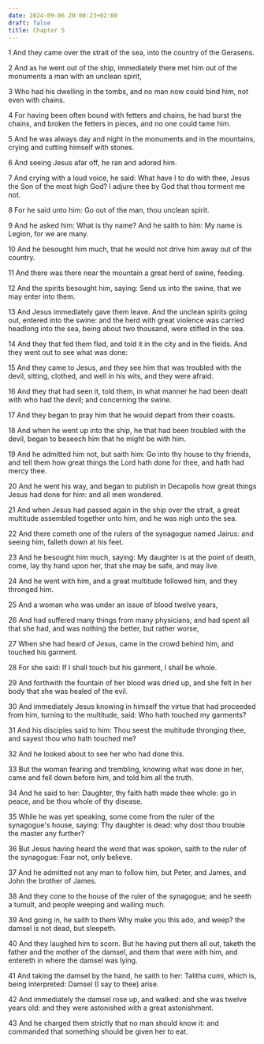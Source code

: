 ```yaml
---
date: 2024-09-06 20:00:23+02:00
draft: false
title: Chapter 5
---
```




1 And they came over the strait of the sea, into the country of the Gerasens.

2 And as he went out of the ship, immediately there met him out of the monuments a man with an unclean spirit,

3 Who had his dwelling in the tombs, and no man now could bind him, not even with chains.

4 For having been often bound with fetters and chains, he had burst the chains, and broken the fetters in pieces, and no one could tame him.

5 And he was always day and night in the monuments and in the mountains, crying and cutting himself with stones.

6 And seeing Jesus afar off, he ran and adored him.

7 And crying with a loud voice, he said: What have I to do with thee, Jesus the Son of the most high God? I adjure thee by God that thou torment me not.

8 For he said unto him: Go out of the man, thou unclean spirit.

9 And he asked him: What is thy name? And he saith to him: My name is Legion, for we are many.

10 And he besought him much, that he would not drive him away out of the country.

11 And there was there near the mountain a great herd of swine, feeding.

12 And the spirits besought him, saying: Send us into the swine, that we may enter into them.

13 And Jesus immediately gave them leave. And the unclean spirits going out, entered into the swine: and the herd with great violence was carried headlong into the sea, being about two thousand, were stifled in the sea.

14 And they that fed them fled, and told it in the city and in the fields. And they went out to see what was done:

15 And they came to Jesus, and they see him that was troubled with the devil, sitting, clothed, and well in his wits, and they were afraid.

16 And they that had seen it, told them, in what manner he had been dealt with who had the devil; and concerning the swine.

17 And they began to pray him that he would depart from their coasts.

18 And when he went up into the ship, he that had been troubled with the devil, began to beseech him that he might be with him.

19 And he admitted him not, but saith him: Go into thy house to thy friends, and tell them how great things the Lord hath done for thee, and hath had mercy thee.

20 And he went his way, and began to publish in Decapolis how great things Jesus had done for him: and all men wondered.

21 And when Jesus had passed again in the ship over the strait, a great multitude assembled together unto him, and he was nigh unto the sea.

22 And there cometh one of the rulers of the synagogue named Jairus: and seeing him, falleth down at his feet.

23 And he besought him much, saying: My daughter is at the point of death, come, lay thy hand upon her, that she may be safe, and may live.

24 And he went with him, and a great multitude followed him, and they thronged him.

25 And a woman who was under an issue of blood twelve years,

26 And had suffered many things from many physicians; and had spent all that she had, and was nothing the better, but rather worse,

27 When she had heard of Jesus, came in the crowd behind him, and touched his garment.

28 For she said: If I shall touch but his garment, I shall be whole.

29 And forthwith the fountain of her blood was dried up, and she felt in her body that she was healed of the evil.

30 And immediately Jesus knowing in himself the virtue that had proceeded from him, turning to the multitude, said: Who hath touched my garments?

31 And his disciples said to him: Thou seest the multitude thronging thee, and sayest thou who hath touched me?

32 And he looked about to see her who had done this.

33 But the woman fearing and trembling, knowing what was done in her, came and fell down before him, and told him all the truth.

34 And he said to her: Daughter, thy faith hath made thee whole: go in peace, and be thou whole of thy disease.

35 While he was yet speaking, some come from the ruler of the synagogue's house, saying: Thy daughter is dead: why dost thou trouble the master any further?

36 But Jesus having heard the word that was spoken, saith to the ruler of the synagogue: Fear not, only believe.

37 And he admitted not any man to follow him, but Peter, and James, and John the brother of James.

38 And they cone to the house of the ruler of the synagogue; and he seeth a tumult, and people weeping and wailing much.

39 And going in, he saith to them Why make you this ado, and weep? the damsel is not dead, but sleepeth.

40 And they laughed him to scorn. But he having put them all out, taketh the father and the mother of the damsel, and them that were with him, and entereth in where the damsel was lying.

41 And taking the damsel by the hand, he saith to her: Talitha cumi, which is, being interpreted: Damsel (I say to thee) arise.

42 And immediately the damsel rose up, and walked: and she was twelve years old: and they were astonished with a great astonishment.

43 And he charged them strictly that no man should know it: and commanded that something should be given her to eat.

